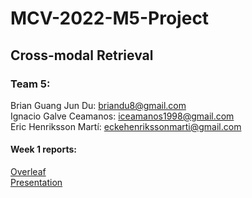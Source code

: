 # MCV-2022-M5-Project  
 
## Cross-modal Retrieval  

### Team 5:  
 Brian Guang Jun Du: briandu8@gmail.com  
 Ignacio Galve Ceamanos: iceamanos1998@gmail.com  
 Eric Henriksson Martí: eckehenrikssonmarti@gmail.com  
 
#### Week 1 reports:  
 [Overleaf](https://www.overleaf.com/read/xynmnjqgzppx)  
 [Presentation](https://docs.google.com/presentation/d/1aJbGATrxnL2ENSaG17b9qRQThc6FHBVnSOEjPmZYn7g/edit?usp=sharing)
